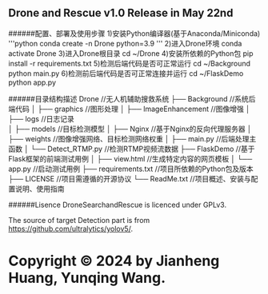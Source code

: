 Drone and Rescue v1.0
Release in May 22nd
---
######配置、部署及使用步骤
1)安装Python编译器(基于Anaconda/Miniconda)
'''python
conda create -n Drone python=3.9
'''
2)进入Drone环境
conda activate Drone
3)进入Drone根目录
cd ~/Drone
4)安装所依赖的Python包
pip install -r requirements.txt
5)检测后端代码是否可正常运行
cd ~/Background
python main.py
6)检测前后端代码是否可正常连接并运行
cd ~/FlaskDemo
python app.py

######目录结构描述
Drone                     //无人机辅助搜救系统
├── Background            //系统后端代码
│   ├── graphics          //图形处理
│   ├── lmageEnhancement  //图像增强
│   ├── logs              //日志记录   
│   ├── models            //目标检测模型
│   ├── Nginx             //基于Nginx的反向代理服务器
│   ├── weights           //图像增强网络、目标检测网络权重
│   ├── main.py           //后端处理主函数
│   └── Detect_RTMP.py    //检测RTMP视频流数据
├── FlaskDemo             //基于Flask框架的前端测试用例
│   ├── view.html         //生成特定内容的网页模板
│   └── app.py            //启动测试用例
├── requirements.txt      //项目所依赖的Python包及版本
├── LICENSE               //项目需遵循的开源协议
└── ReadMe.txt            //项目概述、安装与配置说明、使用指南

######Lisence
DroneSearchandRescue is licenced under GPLv3.

The source of target Detection part is from https://github.com/ultralytics/yolov5/.

Copyright © 2024 by Jianheng Huang, Yunqing Wang.
==============================================
